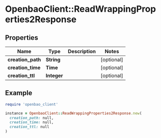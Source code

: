 # OpenbaoClient::ReadWrappingProperties2Response

## Properties

| Name | Type | Description | Notes |
| ---- | ---- | ----------- | ----- |
| **creation_path** | **String** |  | [optional] |
| **creation_time** | **Time** |  | [optional] |
| **creation_ttl** | **Integer** |  | [optional] |

## Example

```ruby
require 'openbao_client'

instance = OpenbaoClient::ReadWrappingProperties2Response.new(
  creation_path: null,
  creation_time: null,
  creation_ttl: null
)
```

